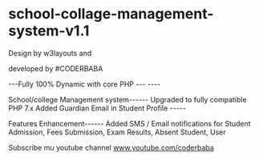 # school-collage-management-system-v1.1


Design by w3layouts and 

developed by #CODERBABA 

---Fully 100% Dynamic with core PHP --- ----

School/college Management system------ 
Upgraded to fully compatible PHP 7.x Added Guardian Email in Student Profile -----

Features Enhancement------ 
Added SMS / Email notifications for Student Admission, 
Fees Submission, 
Exam Results, 
Absent Student, 
User

Subscribe mu youtube channel
www.youtube.com/coderbaba